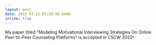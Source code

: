 ```yaml
---
layout: post
date: 2022-07-15 07:59:00-0400
inline: true
---
```

My paper titled "Modeling Motivational Interviewing Strategies On Online Peer-to-Peer Counseling Platforms" is accepted in CSCW 2022!
